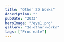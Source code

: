 ```yaml
---
title: "Other 2D Works"
description: ""
pubDate: "2023"
heroImage: "/eye1.png"
gallery: "2d-other-works"
tags: ["Procreate"]
---
```

